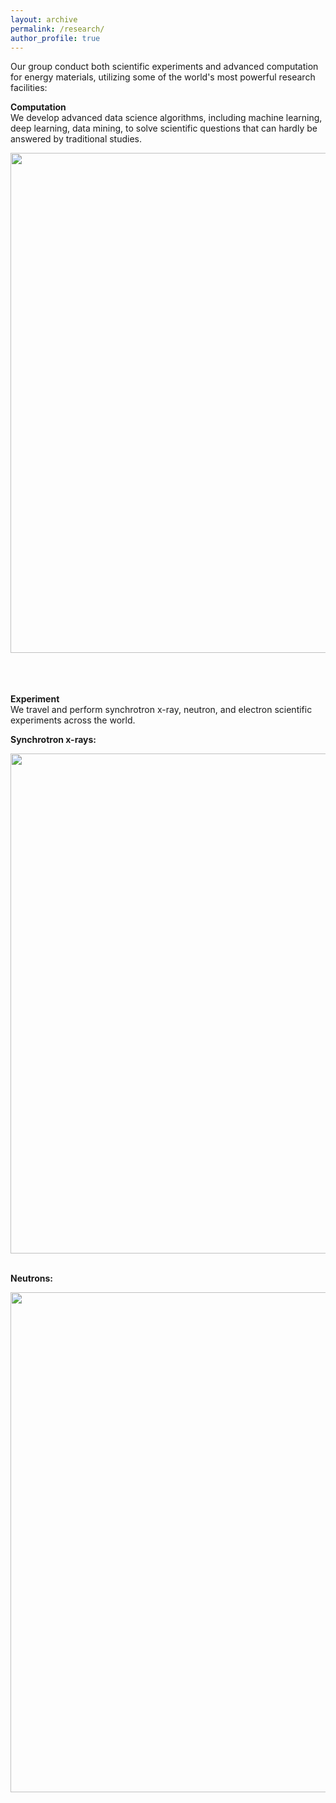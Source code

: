 ```yaml
---
layout: archive
permalink: /research/
author_profile: true
---
```

Our group conduct both scientific experiments and advanced computation for energy materials, utilizing some of the world's most powerful 
research facilities:


<b>Computation</b>
<br>
We develop advanced data science algorithms, including machine learning, deep learning, data mining, to solve scientific 
questions that can hardly be answered by traditional studies.
<div>
<image width="800" height="800" src="/images/research/research_overview.jpg">
</div>
<br>
<br>
<br>


<b>Experiment</b>
<br>
We travel and perform synchrotron x-ray, neutron, and electron scientific experiments across the world.
<br>

<b>Synchrotron x-rays:</b>
<div>
<image width="800" height="800" src="/images/research/worldsynchrotrons.jpg">
</div>
<br>

<b>Neutrons:</b>
<div>
<image width="800" height="800" src="/images/research/worldneutrons.jpg">
</div>
<br>






